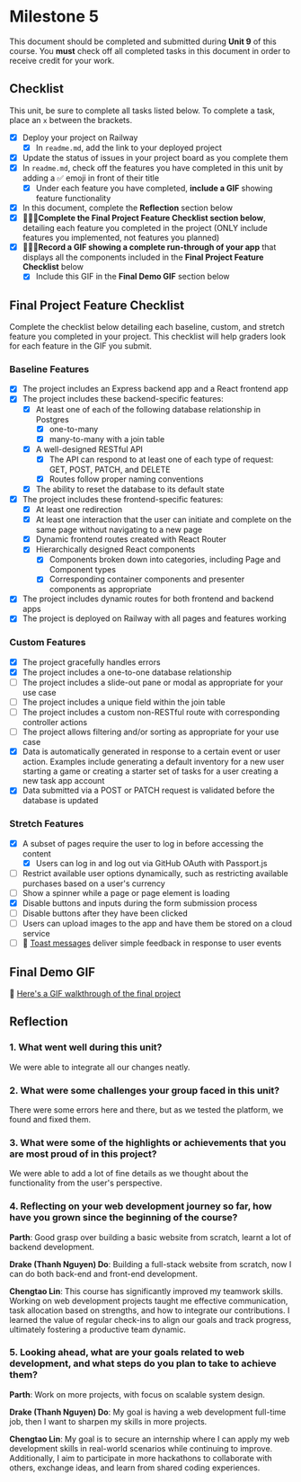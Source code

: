 # Milestone 5

This document should be completed and submitted during **Unit 9** of this course. You **must** check off all completed tasks in this document in order to receive credit for your work.

## Checklist

This unit, be sure to complete all tasks listed below. To complete a task, place an `x` between the brackets.

- [x] Deploy your project on Railway
  - [x] In `readme.md`, add the link to your deployed project
- [x] Update the status of issues in your project board as you complete them
- [x] In `readme.md`, check off the features you have completed in this unit by adding a ✅ emoji in front of their title
  - [x] Under each feature you have completed, **include a GIF** showing feature functionality
- [x] In this document, complete the **Reflection** section below
- [x] 🚩🚩🚩**Complete the Final Project Feature Checklist section below**, detailing each feature you completed in the project (ONLY include features you implemented, not features you planned)
- [x] 🚩🚩🚩**Record a GIF showing a complete run-through of your app** that displays all the components included in the **Final Project Feature Checklist** below
  - [x] Include this GIF in the **Final Demo GIF** section below

## Final Project Feature Checklist

Complete the checklist below detailing each baseline, custom, and stretch feature you completed in your project. This checklist will help graders look for each feature in the GIF you submit.

### Baseline Features

- [x] The project includes an Express backend app and a React frontend app
- [x] The project includes these backend-specific features:
  - [x] At least one of each of the following database relationship in Postgres
    - [x] one-to-many
    - [x] many-to-many with a join table
  - [x] A well-designed RESTful API
    - [x] The API can respond to at least one of each type of request: GET, POST, PATCH, and DELETE
    - [x] Routes follow proper naming conventions
  - [x] The ability to reset the database to its default state
- [x] The project includes these frontend-specific features:
  - [x] At least one redirection
  - [x] At least one interaction that the user can initiate and complete on the same page without navigating to a new page
  - [x] Dynamic frontend routes created with React Router
  - [x] Hierarchically designed React components
    - [x] Components broken down into categories, including Page and Component types
    - [x] Corresponding container components and presenter components as appropriate
- [x] The project includes dynamic routes for both frontend and backend apps
- [x] The project is deployed on Railway with all pages and features working

### Custom Features

- [x] The project gracefully handles errors
- [x] The project includes a one-to-one database relationship
- [ ] The project includes a slide-out pane or modal as appropriate for your use case
- [ ] The project includes a unique field within the join table
- [ ] The project includes a custom non-RESTful route with corresponding controller actions
- [ ] The project allows filtering and/or sorting as appropriate for your use case
- [x] Data is automatically generated in response to a certain event or user action. Examples include generating a default inventory for a new user starting a game or creating a starter set of tasks for a user creating a new task app account
- [x] Data submitted via a POST or PATCH request is validated before the database is updated

### Stretch Features

- [x] A subset of pages require the user to log in before accessing the content
  - [x] Users can log in and log out via GitHub OAuth with Passport.js
- [ ] Restrict available user options dynamically, such as restricting available purchases based on a user's currency
- [ ] Show a spinner while a page or page element is loading
- [x] Disable buttons and inputs during the form submission process
- [ ] Disable buttons after they have been clicked
- [ ] Users can upload images to the app and have them be stored on a cloud service
- [ ] 🍞 [Toast messages](https://www.patternfly.org/v3/pattern-library/communication/toast-notifications/index.html) deliver simple feedback in response to user events

## Final Demo GIF

🔗 [Here's a GIF walkthrough of the final project](https://drive.google.com/file/d/1RuRmEiDC8Ut9-Rh7Lm8WdCRpQNeKA7E1/view)

## Reflection

### 1. What went well during this unit?

We were able to integrate all our changes neatly.

### 2. What were some challenges your group faced in this unit?

There were some errors here and there, but as we tested the platform, we found and fixed them.

### 3. What were some of the highlights or achievements that you are most proud of in this project?

We were able to add a lot of fine details as we thought about the functionality from the user's perspective.

### 4. Reflecting on your web development journey so far, how have you grown since the beginning of the course?

**Parth**: Good grasp over building a basic website from scratch, learnt a lot of backend development.

**Drake (Thanh Nguyen) Do**: Building a full-stack website from scratch, now I can do both back-end and front-end development.

**Chengtao Lin**: This course has significantly improved my teamwork skills. Working on web development projects taught me effective communication, task allocation based on strengths, and how to integrate our contributions. I learned the value of regular check-ins to align our goals and track progress, ultimately fostering a productive team dynamic.

### 5. Looking ahead, what are your goals related to web development, and what steps do you plan to take to achieve them?

**Parth**: Work on more projects, with focus on scalable system design.

**Drake (Thanh Nguyen) Do**: My goal is having a web development full-time job, then I want to sharpen my skills in more projects.

**Chengtao Lin**: My goal is to secure an internship where I can apply my web development skills in real-world scenarios while continuing to improve. Additionally, I aim to participate in more hackathons to collaborate with others, exchange ideas, and learn from shared coding experiences.
